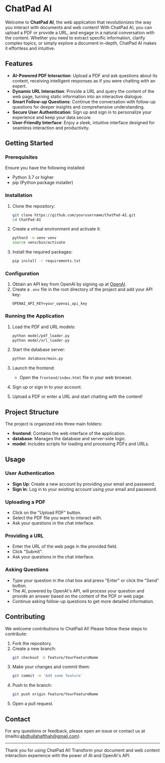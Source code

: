 # ChatPad AI

Welcome to **ChatPad AI**, the web application that revolutionizes the way you interact with documents and web content! With ChatPad AI, you can upload a PDF or provide a URL, and engage in a natural conversation with the content. Whether you need to extract specific information, clarify complex topics, or simply explore a document in-depth, ChatPad AI makes it effortless and intuitive.

## Features

- **AI-Powered PDF Interaction**: Upload a PDF and ask questions about its content, receiving intelligent responses as if you were chatting with an expert.
- **Dynamic URL Interaction**: Provide a URL and query the content of the web page, turning static information into an interactive dialogue.
- **Smart Follow-up Questions**: Continue the conversation with follow-up questions for deeper insights and comprehensive understanding.
- **Secure User Authentication**: Sign up and sign in to personalize your experience and keep your data secure.
- **User-Friendly Interface**: Enjoy a sleek, intuitive interface designed for seamless interaction and productivity.

## Getting Started

### Prerequisites

Ensure you have the following installed:

- Python 3.7 or higher
- pip (Python package installer)

### Installation

1. Clone the repository:
    ```bash
    git clone https://github.com/yourusername/ChatPad-AI.git
    cd ChatPad-AI
    ```

2. Create a virtual environment and activate it:
    ```bash
    python3 -m venv venv
    source venv/bin/activate
    ```

3. Install the required packages:
    ```bash
    pip install -r requirements.txt
    ```

### Configuration

1. Obtain an API key from OpenAI by signing up at [OpenAI](https://www.openai.com/).
2. Create a `.env` file in the root directory of the project and add your API key:
    ```plaintext
    OPENAI_API_KEY=your_openai_api_key
    ```

### Running the Application

1. Load the PDF and URL models:
    ```bash
    python model/pdf_loader.py
    python model/url_loader.py
    ```

2. Start the database server:
    ```bash
    python database/main.py
    ```

3. Launch the frontend:
    - Open the `frontend/index.html` file in your web browser.

4. Sign up or sign in to your account.
5. Upload a PDF or enter a URL and start chatting with the content!

## Project Structure

The project is organized into three main folders:

- **frontend**: Contains the web interface of the application.
- **database**: Manages the database and server-side logic.
- **model**: Includes scripts for loading and processing PDFs and URLs.

## Usage

### User Authentication

- **Sign Up**: Create a new account by providing your email and password.
- **Sign In**: Log in to your existing account using your email and password.

### Uploading a PDF

- Click on the "Upload PDF" button.
- Select the PDF file you want to interact with.
- Ask your questions in the chat interface.

### Providing a URL

- Enter the URL of the web page in the provided field.
- Click "Submit".
- Ask your questions in the chat interface.

### Asking Questions

- Type your question in the chat box and press "Enter" or click the "Send" button.
- The AI, powered by OpenAI's API, will process your question and provide an answer based on the content of the PDF or web page.
- Continue asking follow-up questions to get more detailed information.

## Contributing

We welcome contributions to ChatPad AI! Please follow these steps to contribute:

1. Fork the repository.
2. Create a new branch:
    ```bash
    git checkout -b feature/YourFeatureName
    ```
3. Make your changes and commit them:
    ```bash
    git commit -m 'Add some feature'
    ```
4. Push to the branch:
    ```bash
    git push origin feature/YourFeatureName
    ```
5. Open a pull request.

## Contact

For any questions or feedback, please open an issue or contact us at (mailto:abdhullahafthah@gmail.com).

---

Thank you for using ChatPad AI! Transform your document and web content interaction experience with the power of AI and OpenAI's API.
